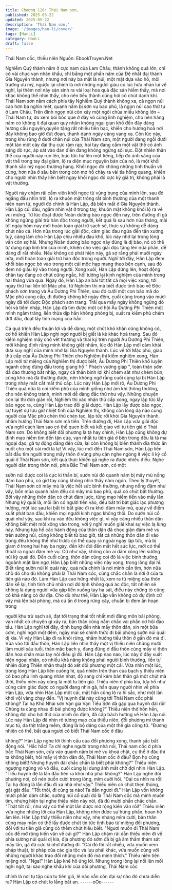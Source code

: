 ```yaml
---
title: Chương 126: Thái Nam sơn,
published: 2025-05-22
updated: 2025-05-22
description: 'Thái Nam sơn,'
image: '/images/han-li/cover/'
tags: [HanLi]
category: HanLi
draft: false
---
```


Thái Nam cốc, thiếu niên
Nguồn: EbookTruyen.Net

Nghiễm Quý thành nằm ở cực nam của Lam Châu, thành không
quá lớn, chỉ có vài chục vạn nhân khẩu, chỉ bẳng một phần năm
của Đệ nhất đại thành Gia Nguyên thành, nhưng nơi này ba mặt
là núi, một mặt dựa vào hồ, môi trường ưu mỹ, ngược lại chính là
nơi những người giàu có lúc hưu nhàn lui về nghỉ, lại thêm nơi
này sản sinh ra vài loại hoa quả đặc sản hiếm thấy, mà nơi khác
không thể nhìn thấy, cho nên tiểu thành cũng hơi có chút danh
khí.
Thái Nam sơn nằm cách phía tây Nghiễm Quý thành không xa, cả
ngọn núi cao hơn ba nghìn mét, quanh năm bị sơn vụ bao phủ, là
ngọn núi cao thứ tư ở Lam Châu. Trên đỉnh ngọn núi còn xây một
ngôi chùa miếu không lớn – Thái Nam tự, do xem bói bốc que ở
đây vô cùng linh nghiệm, cho nên hàng năm có không ít đại quan
quý nhân không ngại gian khổ đến đây dâng hương cầu
nguyện,quyên tặng rất nhiều tiền bạc, khiến cho hương hoả nơi
đây không bao giờ đứt đoạn, thanh danh ngày càng vang xa.
Còn lúc này, trong khu rừng ở dưới chân núi của Thái Nam sơn,
một người đang ngồi dưới một tán một cây đại thụ cực rậm rạp,
hai tay đang cầm một vật thể có ánh sáng đỏ rực, áp sát vào đan
điền đang không ngừng sôi sục.
Đột nhiên thân thể của người này run lên, bực tức hừ lên một
tiếng, tiếp đó ánh sáng của vật thể trong tay đại giảm, lộ ra diện
mục nguyên bản của nó, là một khối thanh sắc mỹ ngọc thượng
hạng. Khối ngọc đó không những tinh thuần vô cùng, hơn nữa ở
sâu bên trong còn mơ hồ chảy ra vài tia hồng quang, khiến cho
người nhìn thấy liền biết ngay khối ngọc đó cực kỳ giá trị, không
phải là vật thường.

Người này chậm rãi cầm viên khối ngọc từ vùng bụng của mình
lên, sau đó ngẩng đầu nhìn trời, lộ ra khuôn mặt trông rất bình
thường của một thanh niên nam tử, người đó chính là Hàn Lập,
đã biến mất ở Gia Nguyên thành.
Hàn Lập cúi đầu, ngắm nhìn vật ở trong tay, khuôn mặt không
khỏi lộ ra vẻ vui mừng.
Từ lúc đoạt được Noãn dương bảo ngọc đến nay, trên đường đi
gã không ngừng giải trừ hàn độc trong người, kết quả là sau hơn
nửa tháng, mãi tới ngày hôm nay mới hoàn toàn giải trừ sạch sẽ,
thực sự không dễ dàng chút nào cả. Hơn nữa trong lúc giải độc,
cảm giác đau ngứa đến tận xương tuỷ, càng làm cho Hàn Lập
chịu nhiều đau khổ, lúc này nhớ lại trong lòng vẫn còn sợ hãi.
Nhưng Noãn dương bảo ngọc này đúng là dị bảo, nó có thể tự
dung nạp linh khí của mình, khiến cho việc giải độc tăng lên nửa
phần, dễ dàng đi rất nhiều. Nếu không có phát hiện này, gã sợ
rằng phải mười ngày nữa, mới hoàn toàn giải trừ hàn độc trong
người.
Nghĩ tới đây, Hàn Lập đem khối bảo ngọc bỏ vào trong một cái
mộc hạp mang theo bên cạnh, sau đó đem nó giấu kỹ vào trong
người.
Xong xuôi, Hàn Lập đứng lên, hoạt động chân tay đang có chút
cứng ngắc, hồi tưởng lại kinh nghiệm của mình trong hai tháng
vừa qua.
Ngày đó, Hàn Lập an bài tốt tất cả mọi việc xong, tới ngày thứ hai
liền tới Mặc phủ, từ Nghiêm thị mà biết được tình báo về Độc
phách sơn trang và Âu Dương Phi Thiên, sau đó cưỡi một con
bảo mã do Mặc phủ cung cấp, đi đường không kể ngày đêm, cuối
cùng trong vào mười ngày đã tới được Độc phách sơn trang.
Trải qua mấy ngày không ngừng dò hỏi và tiềm nhập, Hàn Lập đã
tìm được một cơ hội Âu Dương Phi Thiên một mình ngắm trăng,
liền thừa dịp hắn không phòng bị, xuất ra kiếm phù chém đứt đầu,
đoạt lấy tính mạng của hắn.

Cả quá trình đều thuận lợi và dễ dàng, một chút khó khăn cũng
không có, cơ hồ khiến Hàn Lập nghi ngờ người bị giết là kẻ khác
hoá trang. Sau đó kiểm nghiệm mấy chỗ vết thương và thai ký
trên người Âu Dương Phi Thiên, mới khẳng định rằng mình không
giết nhầm, lúc đó Hàn Lập mới cảm khái đưa suy nghĩ của mình
nhớ lại Gia Nguyên thành.
Lúc về tới Mặc phủ, giao thủ cấp của Âu Dương Phi Thiên cho
Nghiêm thị kiểm nghiệm xong, Hàn Lập mới từ miệng của Nghiêm
thị được biết, Âu Dương Phi Thiên khổ luyện ngạnh công đứng
đầu trong giang hồ " Phách vương giáp ", toàn thân sớm đã đao
thương bất nhập, ngay cả thần binh lợi khí chém sắt như chém
bùn, cũng khó mà đả thương được, nên không ngờ rằng cuối
cùng lại bị Hàn Lập trong nháy mắt cắt mất thủ cấp.
Lúc này Hàn Lập mới rõ, Âu Dương Phi Thiên quá nửa là coi
kiếm phù của mình giống như ám khí thông thường, cho nên
không tránh, mình mới dễ dàng đắc thủ như vậy.
Những chuyện còn lại thì đơn giản rồi, Nghiêm thị xác nhận thủ
cấp xong, ngay lập tức lấy bảo ngọc ra, cùng Hàn Lập trao đổi
giải dược. Hàn Lập lấy được bảo ngọc, cự tuyệt sự lưu giữ nhiệt
tình của Nghiêm thị, không còn lòng dạ nào cùng người của Mặc
phủ chén thù chén tạc, lập tức rời khỏi Gia Nguyên thành, nhắm
hướng Thái Nam sơn mà tiến.
Trên đường đi, Hàn Lập vừa giải độc vừa nghĩ cách làm sao có
thể quen biết và kết giao với tu tiên giả ở Thái Nam sơn.
Do không biết đối phương là tà hay chính, Hàn Lập cũng không
dự định mạo hiểm tìm đến tận cửa, vạn nhất tu tiên giả ở bên
trong đều là tà ma ngoại đạo, gã tự động dâng đến cửa, lại còn
không bị biến thành đĩa thức ăn nuốt cho một cái mới là lạ!
Vì vậy, lúc mới đến Thái Nam sơn, Hàn Lập liền bắt đầu tìm
người trong mấy thôn ở vùng phụ cận nghe ngóng ít việc li kỳ cổ
quái ở Thái Nam sơn, kết quả thực khiến gã nghe ra được nhiều
điều.
Nghe người dân trong thôn nói, phía Bắc Thái Nam sơn, có một

sườn núi được coi là cực kì thần bí, sườn núi đó quanh năm bị
mây mù nồng đậm bao phủ, có giơ tay cũng không nhìn thấy năm
ngón.
Theo lý thuyết, Thái Nam sơn có mây mù là việc hết sức bình
thường, nhưng nồng đậm như vậy, bốn mùa quanh năm đều có
mây mù bao phủ, quả có chút bất thường.
Bởi vậy những thôn dân có chút đảm lược, từng mạo hiểm tiến
vào mấy lần. Nhưng kỳ quái là, mỗi lần có người tiến vào, đều bất
tri bất giác lạc phương hướng, một lúc sau lai bất tri bất giác đi ra
khỏi đám mây mù, quay về điểm xuất phát ban đầu, khiến mọi
người kinh ngạc không thôi.
Do sườn núi cổ quái như vậy, sau khi ra vào đều không việc gì, vì
vậy càng nhiều thân dân không biết mệt mỏi xông vào trong, với ý
nghĩ muốn giải khai sự việc lạ lùng này. Nhưng tựa hồ các hành
động của thôn dân đã chọc giận đám mê vụ trên sường núi, cũng
không biết từ bao giờ, tất cả những thôn dân đi vào trong đều
không thể như trước có thể quay ra ngoài ngay lập tức, mà bị
giam ở trong hai hay ba ngày, đến khi đói đến mất hết sức lực,
mới có thể thoát ra ngoài đám mê vụ.
Cứ như vậy, không còn ai dám xông lên sường núi kỳ quái đó.
Đến cuối cùng, thôn dân cũng coi đó là việc bình thường, ngoảnh
mặt làm ngơ.
Hàn Lập biết những việc này xong, trong lòng đại hỉ.
Biết rằng sườn núi kì quái này, quá nửa chính là nơi mình cần
tìm, hơn nữa chỗ đó cho dù không phải là Thái Nam cốc, cũng
chắc chắn là nơi ở của tu tiên giả nào đó.
Làm Hàn Lập cao hứng nhất là, xem ra từ miệng của thôn dân kể
lại, tính tình chủ nhân nơi đó tịnh không quá ác độc, tất nhiên sẽ
không là dạng người vừa gặp liền xuống tay hạ sát, điều này
chứng tỏ cũng có khả năng có dư địa.
Cho dù như thế, Hàn Lập vẫn không có dự định cứ vậy mà lên bái
phỏng, mà cứ ẩn ở trong rừng cây, chuẩn bị đem ẩn hoạn trong

người khu trừ sạch sẽ, đạt tới trạng thái tốt nhất mới đăng môn
bái phỏng, vạn nhất có chuyện gì xảy ra, bản thân cũng nắm chắc
vài phần cơ hội đào tẩu.
Hàn Lập nghĩ tới đây, định bụng đến nhà mấy thôn dân, xin một
bữa cơm, nghỉ ngơi một đêm, ngày mai sẽ chính thức đi bái
phỏng sườn núi quái dị kia.
Vì vậy Hàn Lập đi ra khỏi rừng, nhằm hướng tiểu thôn ở gần đó
mà đi.
Vừa vào tới đầu thôn, Hàn Lập liền nhìn thấy một vị thiếu niên
chừng mười lăm mười sáu tuổi, thân mặc bạch y, đang đứng ở
đầu thôn cùng mấy vị thôn dân hoa chân múa tay nói điều gì đó.
Hàn Lập nao nao, lúc này ở đây xuất hiện ngoại nhân, có nhiều
khả năng không phải người bình thường, liền tự nhiên dùng Thiên
nhãn thuật dò xét đối phương một cái.
Vừa nhìn một lúc, trong lòng Hàn Lập liền cuồng hỉ, quả nhiên
trên than của bạch y thiếu niên có bao phủ linh quang nhàn nhạt,
độ sang chỉ kém bản thân gã một chút mà thôi, thiếu niên này
cũng là một tu tiên giả.
Thiếu niên ở phía kia, tựa hồ như cũng cảm giác được có người
đang nhìn gã, hắn quay người nhìn về phía Hàn Lập, vừa nhìn
Hàn Lập một cái, mặt hắn cũng lộ ra hỉ sắc, như một làn khói vội
vàng chạy đến.
"Vị huynh đài này cũng tới Thái Nam cốc phải không? Tại hạ Khô
Nhai sơn Vạn gia Vạn Tiểu Sơn đã gặp qua huynh đài rồi! Chúng
ta cùng nhau đi bái phỏng được không?" Thiếu niên thở hổn hển,
không đợi cho hơi thở của mình ổn định, đã cấp bách hướng về
Hàn Lập nói.
Lúc này Hàn Lập đã nhìn rõ tướng mạo của thiếu niên, đối
phương mi thanh mục tú, da thịt trắng mềm, đúng là bộ dáng của
một thế gia công tử.
"Đương nhiên có thể, bất quá ngươi có biết Thái Nam cốc ở đâu

không?" Hàn Lập nghe lời thỉnh cầu của đối phương xong, thanh
sắc bất động nói.
"Hắc hắc! Ta chỉ nghe người trong nhà nói, Thái nam cốc ở phía
bắc Thái Nam sơn, cửa vào quanh năm bị mê vụ khoá chặt, cụ
thể ở đâu thì ta không biết, hỏi mấy vị thôn dân đó, Thái Nam cốc
ở đâu? Bọn họ cũng không biết! Nhưng huynh đài chắc chắn là
biết phải không?" Thiếu niên ngượng ngùng vò vò đầu, cuối cùng
lại dung ánh mắt chờ đợi nhìn Hàn Lập.
"Tiểu huynh đệ là lần đầu tiên ra khỏi nhà phải không?" Hàn Lập
nghe đối phương nói, cố nén buồn cười trong lòng, mỉm cười hỏi.
"Đại ca nhìn ra rồi! Tại hạ đúng là lần đầu đi xa nhà như vậy."
Thiếu niên có chút thẹn thùng, gật gật đầu.
"Tốt thôi, đi cùng ta nào! Ta dẫn ngươi đi." Hàn Lập vốn không
mười phần dám chắc, sường núi cổ quái đó là Thái Nam cốc mà
mình muốn tìm, nhưng hiện tại nghe thiếu niên này nói, đã đủ
mười phần chắc chắn.
"Thật tốt rồi, như vậy có thể một lần được mở rộng kiến văn rồi!"
Thiếu niên vừa nghe những lời của Hàn Lập, không nhịn được sự
hưng phấn, hoan hô ầm lên.
Hàn Lập thấy thiếu niên như vậy, nhẹ nhàng mỉm cười, bản thân
cũng may mắn có thể lấy được chút tin tức tình báo từ miệng đối
phương, đối với tu tiên giả cũng có thêm chút hiểu biết.
"Ngươi muốn đi Thái Nam cốc để mở rộng kiến văn về cái gì?"
Hàn Lập chậm rãi dẫn thiếu niên đi về phía sường núi quái dị kia,
địa phương đó sớm đã bị gã âm thầm thám sát mấy lần, gã đã
cực kì nhớ đường đi.
"Cái đó thì rất nhiều, vừa muốn xem pháp thuật, bi pháp của các
gia tộc và lưu phái khác, vừa muốn cùng với những người khác
trao đổi những món đồ mà mình thích." Thiếu niên tiện miệng nói.
"Nga!" Hàn Lập khẽ hô ứng lời. Nhưng trong lòng lại nổi lên mối
nghi ngờ, tại sao nghe khẩu khí của đối phương, Thái Nam cốc

chính là nơi tụ tập của tu tiên giả, lẽ nào vẫn còn đại sự nào đó
chưa diễn ra?
Hàn Lập có chút lo lắng bất an.
------oOo------
